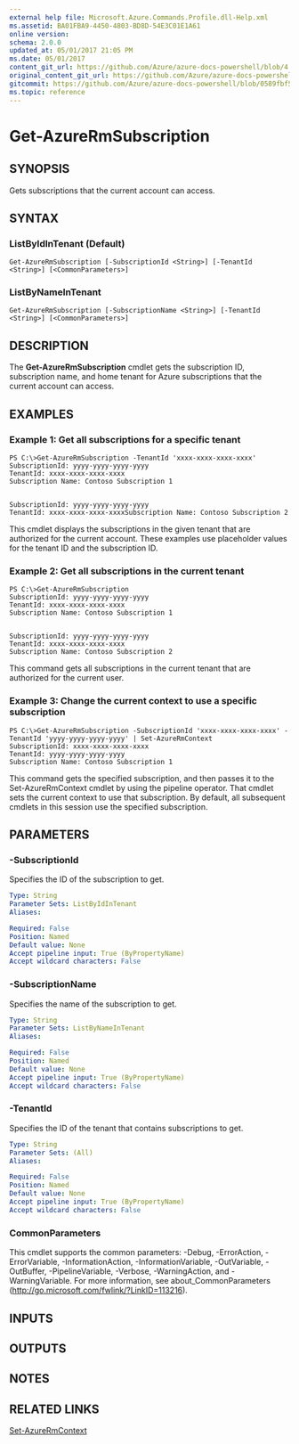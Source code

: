 ```yaml
---
external help file: Microsoft.Azure.Commands.Profile.dll-Help.xml
ms.assetid: BA01FBA9-4450-4803-BD8D-54E3C01E1A61
online version:
schema: 2.0.0
updated_at: 05/01/2017 21:05 PM
ms.date: 05/01/2017
content_git_url: https://github.com/Azure/azure-docs-powershell/blob/4.1.0/azureps-cmdlets-docs/ResourceManager/AzureRM.Profile/v1.0.12/Get-AzureRmSubscription.md
original_content_git_url: https://github.com/Azure/azure-docs-powershell/blob/4.1.0/azureps-cmdlets-docs/ResourceManager/AzureRM.Profile/v1.0.12/Get-AzureRmSubscription.md
gitcommit: https://github.com/Azure/azure-docs-powershell/blob/0589fbf53d27e39e0cf445261d29c64fb0859d62
ms.topic: reference
---
```


# Get-AzureRmSubscription

## SYNOPSIS
Gets subscriptions that the current account can access.

## SYNTAX

### ListByIdInTenant (Default)
```
Get-AzureRmSubscription [-SubscriptionId <String>] [-TenantId <String>] [<CommonParameters>]
```

### ListByNameInTenant
```
Get-AzureRmSubscription [-SubscriptionName <String>] [-TenantId <String>] [<CommonParameters>]
```

## DESCRIPTION
The **Get-AzureRmSubscription** cmdlet gets the subscription ID, subscription name, and home tenant for Azure subscriptions that the current account can access.

## EXAMPLES

### Example 1: Get all subscriptions for a specific tenant
```
PS C:\>Get-AzureRmSubscription -TenantId 'xxxx-xxxx-xxxx-xxxx'
SubscriptionId: yyyy-yyyy-yyyy-yyyy
TenantId: xxxx-xxxx-xxxx-xxxx
Subscription Name: Contoso Subscription 1


SubscriptionId: yyyy-yyyy-yyyy-yyyy
TenantId: xxxx-xxxx-xxxx-xxxxSubscription Name: Contoso Subscription 2
```

This cmdlet displays the subscriptions in the given tenant that are authorized for the current account.
These examples use placeholder values for the tenant ID and the subscription ID.

### Example 2: Get all subscriptions in the current tenant
```
PS C:\>Get-AzureRmSubscription
SubscriptionId: yyyy-yyyy-yyyy-yyyy
TenantId: xxxx-xxxx-xxxx-xxxx
Subscription Name: Contoso Subscription 1


SubscriptionId: yyyy-yyyy-yyyy-yyyy
TenantId: xxxx-xxxx-xxxx-xxxx
Subscription Name: Contoso Subscription 2
```

This command gets all subscriptions in the current tenant that are authorized for the current user.

### Example 3: Change the current context to use a specific subscription
```
PS C:\>Get-AzureRmSubscription -SubscriptionId 'xxxx-xxxx-xxxx-xxxx' -TenantId 'yyyy-yyyy-yyyy-yyyy' | Set-AzureRmContext
SubscriptionId: xxxx-xxxx-xxxx-xxxx
TenantId: yyyy-yyyy-yyyy-yyyy
Subscription Name: Contoso Subscription 1
```

This command gets the specified subscription, and then passes it to the Set-AzureRmContext cmdlet by using the pipeline operator.
That cmdlet sets the current context to use that subscription.
By default, all subsequent cmdlets in this session use the specified subscription.

## PARAMETERS

### -SubscriptionId
Specifies the ID of the subscription to get.

```yaml
Type: String
Parameter Sets: ListByIdInTenant
Aliases: 

Required: False
Position: Named
Default value: None
Accept pipeline input: True (ByPropertyName)
Accept wildcard characters: False
```

### -SubscriptionName
Specifies the name of the subscription to get.

```yaml
Type: String
Parameter Sets: ListByNameInTenant
Aliases: 

Required: False
Position: Named
Default value: None
Accept pipeline input: True (ByPropertyName)
Accept wildcard characters: False
```

### -TenantId
Specifies the ID of the tenant that contains subscriptions to get.

```yaml
Type: String
Parameter Sets: (All)
Aliases: 

Required: False
Position: Named
Default value: None
Accept pipeline input: True (ByPropertyName)
Accept wildcard characters: False
```

### CommonParameters
This cmdlet supports the common parameters: -Debug, -ErrorAction, -ErrorVariable, -InformationAction, -InformationVariable, -OutVariable, -OutBuffer, -PipelineVariable, -Verbose, -WarningAction, and -WarningVariable. For more information, see about_CommonParameters (http://go.microsoft.com/fwlink/?LinkID=113216).

## INPUTS

## OUTPUTS

## NOTES

## RELATED LINKS

[Set-AzureRmContext](./Set-AzureRmContext.md)


